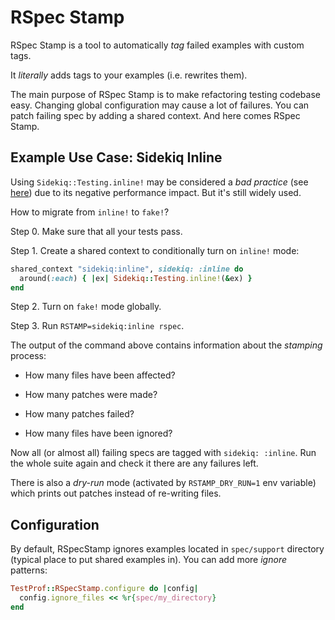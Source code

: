 # RSpec Stamp

RSpec Stamp is a tool to automatically _tag_ failed examples with custom tags.

It _literally_ adds tags to your examples (i.e. rewrites them).

The main purpose of RSpec Stamp is to make refactoring testing codebase easy. Changing global configuration may cause a lot of failures. You can patch failing spec by adding a shared context. And here comes RSpec Stamp.

## Example Use Case: Sidekiq Inline

Using `Sidekiq::Testing.inline!` may be considered a _bad practice_ (see [here](https://github.com/mperham/sidekiq/issues/3495)) due to its negative performance impact. But it's still widely used.

How to migrate from `inline!` to `fake!`?

Step 0. Make sure that all your tests pass.

Step 1. Create a shared context to conditionally turn on `inline!` mode:

```ruby
shared_context "sidekiq:inline", sidekiq: :inline do
  around(:each) { |ex| Sidekiq::Testing.inline!(&ex) }
end
```

Step 2. Turn on `fake!` mode globally.

Step 3. Run `RSTAMP=sidekiq:inline rspec`.

The output of the command above contains information about the _stamping_ process:

- How many files have been affected?

- How many patches were made?

- How many patches failed?

- How many files have been ignored?

Now all (or almost all) failing specs are tagged with `sidekiq: :inline`. Run the whole suite again and check it there are any failures left.

There is also a _dry-run_ mode (activated by `RSTAMP_DRY_RUN=1` env variable) which prints out patches instead of re-writing files.

## Configuration

By default, RSpecStamp ignores examples located in `spec/support` directory (typical place to put shared examples in).
You can add more _ignore_ patterns:

```ruby
TestProf::RSpecStamp.configure do |config|
  config.ignore_files << %r{spec/my_directory}
end
```

